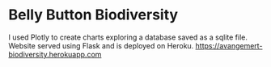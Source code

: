 # Belly Button Biodiversity

I used Plotly to create charts exploring a database saved as a sqlite file. Website served using Flask and is deployed on Heroku. https://avangemert-biodiversity.herokuapp.com  

